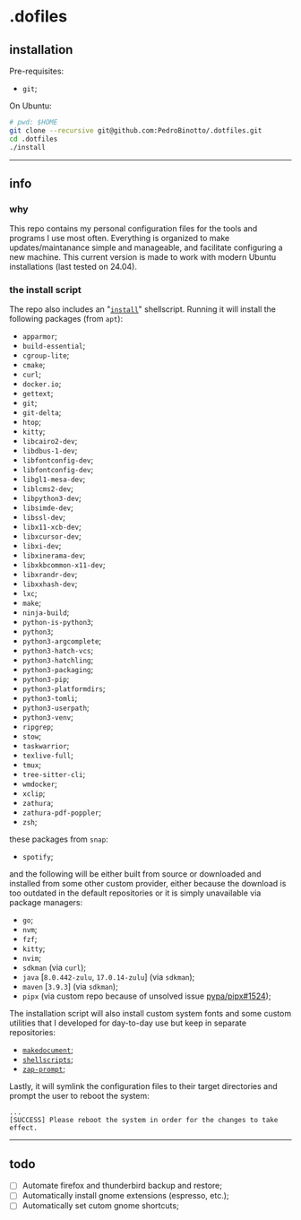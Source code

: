 # .dofiles

## installation

Pre-requisites:
- `git`;

On Ubuntu:

```bash
# pwd: $HOME
git clone --recursive git@github.com:PedroBinotto/.dotfiles.git
cd .dotfiles
./install
```

---

## info

### why

This repo contains my personal configuration files for the tools and programs I use most often.
Everything is organized to make updates/maintanance simple and manageable, and facilitate configuring a new machine.
This current version is made to work with modern Ubuntu installations (last tested on 24.04).

### the install script

The repo also includes an "[`install`](https://github.com/PedroBinotto/.dotfiles/blob/main/install)" shellscript.
Running it will install the following packages (from `apt`):

- `apparmor`;
- `build-essential`;
- `cgroup-lite`;
- `cmake`;
- `curl`;
- `docker.io`;
- `gettext`;
- `git`;
- `git-delta`;
- `htop`;
- `kitty`;
- `libcairo2-dev`;
- `libdbus-1-dev`;
- `libfontconfig-dev`;
- `libfontconfig-dev`;
- `libgl1-mesa-dev`;
- `liblcms2-dev`;
- `libpython3-dev`;
- `libsimde-dev`;
- `libssl-dev`;
- `libx11-xcb-dev`;
- `libxcursor-dev`;
- `libxi-dev`;
- `libxinerama-dev`;
- `libxkbcommon-x11-dev`;
- `libxrandr-dev`;
- `libxxhash-dev`;
- `lxc`;
- `make`;
- `ninja-build`;
- `python-is-python3`;
- `python3`;
- `python3-argcomplete`;
- `python3-hatch-vcs`;
- `python3-hatchling`;
- `python3-packaging`;
- `python3-pip`;
- `python3-platformdirs`;
- `python3-tomli`;
- `python3-userpath`;
- `python3-venv`;
- `ripgrep`;
- `stow`;
- `taskwarrior`;
- `texlive-full`;
- `tmux`;
- `tree-sitter-cli`;
- `wmdocker`;
- `xclip`;
- `zathura`;
- `zathura-pdf-poppler`;
- `zsh`;

these packages from `snap`:

- `spotify`;

and the following will be either built from source or downloaded and installed from some other custom provider, either
because the download is too outdated in the default repositories or it is simply unavailable via package managers:

- `go`;
- `nvm`;
- `fzf`;
- `kitty`;
- `nvim`;
- `sdkman` (via `curl`);
- `java` \[`8.0.442-zulu`, `17.0.14-zulu`\] (via `sdkman`);
- `maven` \[`3.9.3`\] (via `sdkman`);
- `pipx` (via custom repo because of unsolved issue [pypa/pipx#1524](https://github.com/pypa/pipx/issues/1524));

The installation script will also install custom system fonts and some custom utilities that I developed for day-to-day use 
but keep in separate repositories:

- [`makedocument`](https://github.com/PedroBinotto/makedocument/);
- [`shellscripts`](https://github.com/PedroBinotto/shellscripts/);
- [`zap-prompt`](https://github.com/PedroBinotto/zap-prompt);

Lastly, it will symlink the configuration files to their target directories and prompt the user to reboot the system:
```
...
[SUCCESS] Please reboot the system in order for the changes to take effect.
```

---

## todo
- [ ] Automate firefox and thunderbird backup and restore;
- [ ] Automatically install gnome extensions (espresso, etc.);
- [ ] Automatically set cutom gnome shortcuts;
